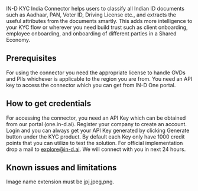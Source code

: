 IN-D KYC India Connector helps users to classify all Indian ID documents such as Aadhaar, PAN, Voter ID, Driving License etc., and extracts the useful attributes from the documents smartly. This adds more intelligence to your KYC flow or wherever you need build trust such as client onboarding, employee onboarding, and onboarding of different parties in a Shared Economy.

## Prerequisites

For using the connector you need the appropriate license to handle OVDs and PIIs whichever is applicable to the region you are from. You need an API key to access the connector which you can get from IN-D One portal. 

## How to get credentials
For accessing the connector, you need an API Key which can be obtained from our portal (one.in-d.ai). Register your company to create an account. Login and you can always get your API Key generated by clicking Generate button under the KYC product. By default each Key only have 1000 credit points that you can utilize to test the solution. For official implementation drop a mail to explore@in-d.ai. We will connect with you in next 24 hours.

## Known issues and limitations
Image name extension must be jpj,jpeg,png.
